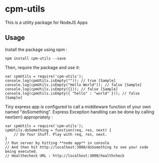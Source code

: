 # cpm-utils
This is a utility package for NodeJS Apps 
## Usage
Install the package using npm :
 ```
 npm install cpm-utils --save
 ```
Then, require the package and use it:
 ```
 var cpmUtils = require('cpm-utils');
 console.log(cpmUtils.isEmpty("")); // true [Sample]
 console.log(cpmUtils.isEmpty("Hello World")); // false [Sample]
 console.log(cpmUtils.isEmpty({})); // false [Sample]
 console.log(cpmUtils.isEmpty({ "hello" : "world" })); // false [Sample]
 ```
Tiny express app is configured to call a middleware function of your own named "doSomething". Express Exception handling can be done by calling next(err) appropriately :
 ```
 var cpmUtils = require('cpm-utils');
 cpmUtils.doSomething = function(req, res, next) {
     // Do Your Stuff. Play with req, res, next.
 }
 // Run server by hitting **node app** in console
 // And then hit http://localhost:3000/doSomething to see your code being executed.
 // Healthecheck URL : http://localhost:3000/healthcheck
 ```